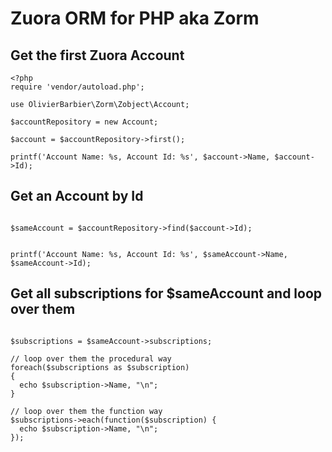 # Zuora ORM for PHP aka Zorm

## Get the first Zuora Account
```
<?php
require 'vendor/autoload.php';

use OlivierBarbier\Zorm\Zobject\Account;

$accountRepository = new Account;

$account = $accountRepository->first();

printf('Account Name: %s, Account Id: %s', $account->Name, $account->Id);
```

## Get an Account by Id
```

$sameAccount = $accountRepository->find($account->Id);


printf('Account Name: %s, Account Id: %s', $sameAccount->Name, $sameAccount->Id);
```

## Get all subscriptions for $sameAccount and loop over them
```

$subscriptions = $sameAccount->subscriptions;

// loop over them the procedural way
foreach($subscriptions as $subscription)
{
  echo $subscription->Name, "\n";
}

// loop over them the function way
$subscriptions->each(function($subscription) {
  echo $subscription->Name, "\n";
});
```
